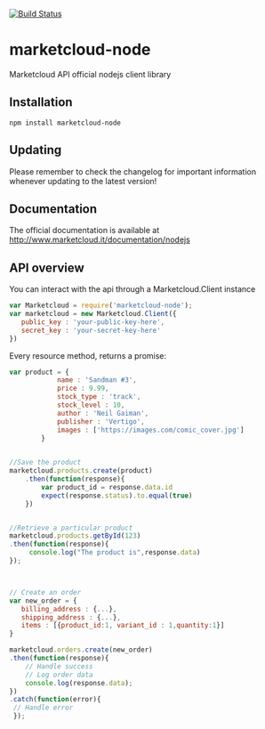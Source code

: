 [![Build Status](https://travis-ci.org/Marketcloud/marketcloud-node.svg?branch=master)](https://travis-ci.org/Marketcloud/marketcloud-node)
# marketcloud-node
Marketcloud API official nodejs client library

## Installation
```
npm install marketcloud-node
```

## Updating
Please remember to check the changelog for important information whenever updating to the latest version!

## Documentation
The official documentation is available at http://www.marketcloud.it/documentation/nodejs

## API overview
You can interact with the api through a Marketcloud.Client instance
```javascript
var Marketcloud = require('marketcloud-node');
var marketcloud = new Marketcloud.Client({
   public_key : 'your-public-key-here',
   secret_key : 'your-secret-key-here'
})
```
Every resource method, returns a promise:
```javascript
var product = {
			name : 'Sandman #3',
			price : 9.99,
			stock_type : 'track',
			stock_level : 10,
			author : 'Neil Gaiman',
			publisher : 'Vertigo',
			images : ['https://images.com/comic_cover.jpg']
		}

		
//Save the product
marketcloud.products.create(product)
	.then(function(response){
		var product_id = response.data.id
		expect(response.status).to.equal(true)
	})


//Retrieve a particular product
marketcloud.products.getById(123)
.then(function(response){
     console.log("The product is",response.data)
});



// Create an order
var new_order = {
   billing_address : {...},
   shipping_address : {...},
   items : [{product_id:1, variant_id : 1,quantity:1}]
}

marketcloud.orders.create(new_order)
.then(function(response){
	// Handle success
	// Log order data
	console.log(response.data);
})
.catch(function(error){
 // Handle error
 });
```
